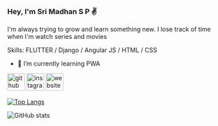 ### Hey, I'm Sri Madhan S P :v:
I'm always trying to grow and learn something new. 
I lose track of time when I'm watch series and movies

Skills: FLUTTER / Django / Angular JS / HTML / CSS

- 🌱 I’m currently learning PWA 


[<img src='https://cdn.jsdelivr.net/npm/simple-icons@3.0.1/icons/github.svg' alt='github' height='40'>](https://github.com/Sri-Madhan)  [<img src='https://cdn.jsdelivr.net/npm/simple-icons@3.0.1/icons/instagram.svg' alt='instagram' height='40'>](https://www.instagram.com/madhu_.02/)  [<img src='https://cdn.jsdelivr.net/npm/simple-icons@3.0.1/icons/icloud.svg' alt='website' height='40'>](https://madhu-website.herokuapp.com/)  

[![Top Langs](https://github-readme-stats.vercel.app/api/top-langs/?username=Sri-Madhan)](https://github.com/anuraghazra/github-readme-stats)

![GitHub stats](https://github-readme-stats.vercel.app/api?username=Sri-Madhan&show_icons=true)  


